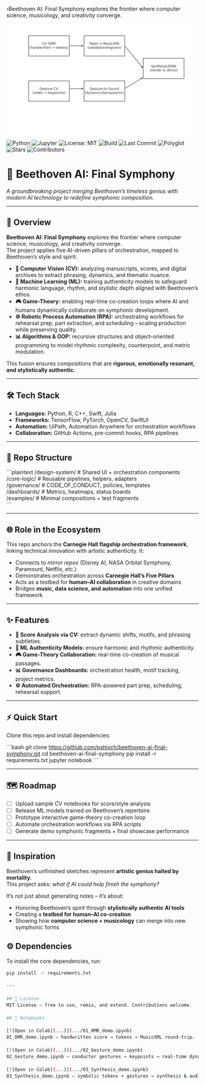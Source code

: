 ›Beethoven AI: Final Symphony explores the frontier where computer science, musicology, and creativity converge.
![Orchestration flow](orchestration_flow.png)
![Python](https://img.shields.io/badge/Python-3.x-blue?logo=python)
![Jupyter](https://img.shields.io/badge/Notebook-Jupyter-orange?logo=jupyter)
![License: MIT](https://img.shields.io/badge/License-MIT-green)
![Build](https://img.shields.io/badge/Build-Passing-brightgreen)
![Last Commit](https://img.shields.io/badge/Last_Commit-Today-success)
![Polyglot](https://img.shields.io/badge/Polyglot-ML|CV|RPA|GameTheory-purple)
![Stars](https://img.shields.io/github/stars/pshivch/beethoven-ai-final-symphony?style=social)
![Contributors](https://img.shields.io/github/contributors/pshivch/beethoven-ai-final-symphony)

# 🎼 Beethoven AI: Final Symphony  

*A groundbreaking project merging Beethoven’s timeless genius with modern AI technology to redefine symphonic composition.*

---

## 📖 Overview
**Beethoven AI: Final Symphony** explores the frontier where computer science, musicology, and creativity converge.  
The project applies five AI-driven pillars of orchestration, mapped to Beethoven’s style and spirit:

- **🎼 Computer Vision (CV):** analyzing manuscripts, scores, and digital archives to extract phrasing, dynamics, and thematic nuance.  
- **🤖 Machine Learning (ML):** training authenticity models to safeguard harmonic language, rhythm, and stylistic depth aligned with Beethoven’s ethos.  
- **🎮 Game-Theory:** enabling real-time co-creation loops where AI and humans dynamically collaborate on symphonic development.  
- **⚙️ Robotic Process Automation (RPA):** orchestrating workflows for rehearsal prep, part extraction, and scheduling – scaling production while preserving quality.  
- **📊 Algorithms & OOP:** recursive structures and object-oriented programming to model rhythmic complexity, counterpoint, and metric modulation.  

This fusion ensures compositions that are **rigorous, emotionally resonant, and stylistically authentic.**

---

## 🛠 Tech Stack
- **Languages:** Python, R, C++, Swift, Julia  
- **Frameworks:** TensorFlow, PyTorch, OpenCV, SwiftUI  
- **Automation:** UiPath, Automation Anywhere for orchestration workflows  
- **Collaboration:** GitHub Actions, pre-commit hooks, RPA pipelines  

---

## 📂 Repo Structure
\`\`\`plaintext
/design-system/     # Shared UI + orchestration components  
/core-logic/        # Reusable pipelines, helpers, adapters  
/governance/        # CODE_OF_CONDUCT, policies, templates  
/dashboards/        # Metrics, heatmaps, status boards  
/examples/          # Minimal compositions + test fragments  
\`\`\`

---

## 🌐 Role in the Ecosystem
This repo anchors the **Carnegie Hall flagship orchestration framework**, linking technical innovation with artistic authenticity. It:

- Connects to *mirror repos* (Disney AI, NASA Orbital Symphony, Paramount, Netflix, etc.)  
- Demonstrates orchestration across **Carnegie Hall’s Five Pillars**  
- Acts as a testbed for **human–AI collaboration** in creative domains  
- Bridges **music, data science, and automation** into one unified framework  

---

## ✨ Features
- **🎼 Score Analysis via CV:** extract dynamic shifts, motifs, and phrasing subtleties.  
- **🤖 ML Authenticity Models:** ensure harmonic and rhythmic authenticity.  
- **🎮 Game-Theory Collaboration:** real-time co-creation of musical passages.  
- **📊 Governance Dashboards:** orchestration health, motif tracking, project metrics.  
- **⚙️ Automated Orchestration:** RPA-powered part prep, scheduling, rehearsal support.  

---

## ⚡ Quick Start
Clone this repo and install dependencies:

\`\`\`bash
git clone https://github.com/pshivch/beethoven-ai-final-symphony.git
cd beethoven-ai-final-symphony
pip install -r requirements.txt
jupyter notebook
\`\`\`

---

## 🗺 Roadmap
- [ ] Upload sample CV notebooks for score/style analysis  
- [ ] Release ML models trained on Beethoven’s repertoire  
- [ ] Prototype interactive game-theory co-creation loop  
- [ ] Automate orchestration workflows via RPA scripts  
- [ ] Generate demo symphonic fragments + final showcase performance  

---

## 🎵 Inspiration
Beethoven’s unfinished sketches represent **artistic genius halted by mortality.**  
This project asks: *what if AI could help finish the symphony?*  

It’s not just about generating notes – it’s about:  
- Honoring Beethoven’s spirit through **stylistically authentic AI tools**  
- Creating a **testbed for human–AI co-creation**  
- Showing how **computer science + musicology** can merge into new symphonic forms  
## ⚙️ Dependencies

To install the core dependencies, run:

```bash
pip install -r requirements.txt

---

## 📜 License
MIT License – free to use, remix, and extend. Contributions welcome.

## 📓 Notebooks  

[![Open in Colab](...)](.../01_OMR_demo.ipynb)  
01_OMR_demo.ipynb — handwritten score → tokens → MusicXML round-trip.  

[![Open in Colab](...)](.../02_Gesture_demo.ipynb)  
02_Gesture_demo.ipynb — conductor gestures → keypoints → real-time dynamics.  

[![Open in Colab](...)](.../03_Synthesis_demo.ipynb)  
03_Synthesis_demo.ipynb — symbolic tokens + gestures → synthesis & audio demo.  
